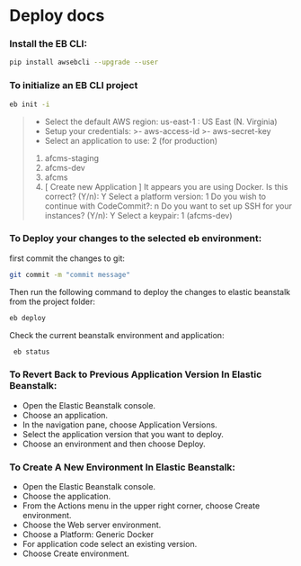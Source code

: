 # Deploy docs
### Install the EB CLI:
```sh
pip install awsebcli --upgrade --user
```
### To initialize an EB CLI project
```sh
eb init -i
```
>- Select the default AWS region: us-east-1 : US East (N. Virginia)
>- Setup your credentials:
	>- aws-access-id
	>- aws-secret-key
>- Select an application to use: 2 (for production)
>1. afcms-staging
>2. afcms-dev
>3. afcms
>4. [ Create new Application ]
> It appears you are using Docker. Is this correct? (Y/n): Y
> Select a platform version: 1
> Do you wish to continue with CodeCommit?: n
> Do you want to set up SSH for your instances? (Y/n): Y
> Select a keypair: 1 (afcms-dev)
### To Deploy your changes to the selected eb environment:
first commit the changes to git:
```sh
git commit -m "commit message"
```
Then run the following command to deploy the changes to elastic beanstalk from the project folder:
```sh
eb deploy
```
Check the current beanstalk environment and application:
```sh
 eb status
```
### To Revert Back to Previous Application Version In Elastic Beanstalk:
- Open the Elastic Beanstalk console.
- Choose an application.
- In the navigation pane, choose Application Versions.
- Select the application version that you want to deploy.
- Choose an environment and then choose Deploy.
### To Create A New Environment In Elastic Beanstalk:
- Open the Elastic Beanstalk console.
- Choose the application.
- From the Actions menu in the upper right corner, choose Create environment.
- Choose the Web server environment.
- Choose a Platform: Generic Docker
- For application code select an existing version.
- Choose Create environment.
